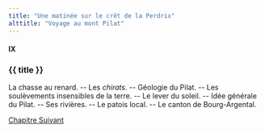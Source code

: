 ```yaml
---
title: "Une matinée sur le crêt de la Perdrix"
alttitle: "Voyage au mont Pilat"
---
```


#### IX

### {{ title }}

<div class="tltr">

La chasse au renard. -- Les _chirats_. -- Géologie du Pilat. -- Les soulèvements
insensibles de la terre. -- Le lever du soleil. -- Idée générale du Pilat. -- Ses
rivières. -- Le patois local. -- Le canton de Bourg-Argental.

</div>

<div id="next">

[Chapitre Suivant](10.html)

</div>
